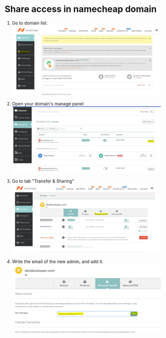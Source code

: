 # Share access in namecheap domain
1. Go to domain list.
![](./imgs/1.JPG)

2. Open your domain's manage panel
![](./imgs/2.JPG)

1. Go to tab "Transfer & Sharing"
![](./imgs/3.JPG)

1. Write the email of the new admin, and add it.
![](./imgs/4.JPG)
